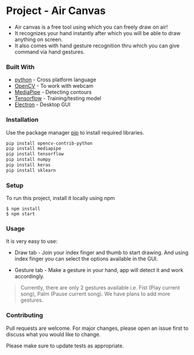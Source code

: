 # Project - Air Canvas

* Air canvas is a free tool using which you can freely draw on air!
* It recognizes your hand instantly after which you will be able to draw anything on screen.
* It also comes with hand gesture recognition thru which you can give command via hand gestures.

### Built With
* [python](https://www.python.org/downloads/) - Cross platform language
* [OpenCV](https://pypi.org/project/opencv-python/) - To work with webcam
* [MediaPipe](https://google.github.io/mediapipe/solutions/hands) - Detecting contours 
* [Tensorflow](https://www.tensorflow.org/) - Training/testing model
* [Electron](https://www.electronjs.org/) - Desktop GUI

### Installation

Use the package manager [pip](https://pip.pypa.io/en/stable/) to install required libraries.

```bash
pip install opencv-contrib-python
pip install mediapipe
pip install tensorflow
pip install numpy
pip install keras
pip install sklearn
```

### Setup
To run this project, install it locally using npm
```
$ npm install
$ npm start
```


### Usage
It is very easy to use:
* Draw tab - Join your index finger and thumb to start drawing. And using index finger you can select the options available in the GUI.

* Gesture tab - Make a gesture in your hand, app will detect it and work accordingly. 

> Currently, there are only 2 gestures available i.e. Fist (Play current song), Palm (Pause current song). We have plans to add more gestures.

### Contributing
Pull requests are welcome. For major changes, please open an issue first to discuss what you would like to change.

Please make sure to update tests as appropriate.

